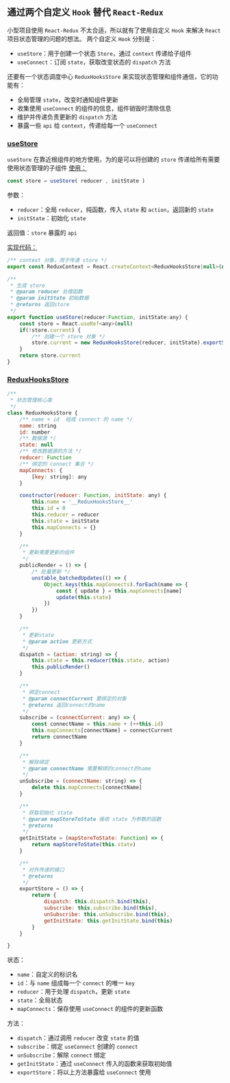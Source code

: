 ## 通过两个自定义 `Hook` 替代 `React-Redux`
小型项目使用 `React-Redux` 不太合适，所以就有了使用自定义 `Hook` 来解决 `React` 项目状态管理的问题的想法。
两个自定义 `Hook` 分别是：
* `useStore`：用于创建一个状态 `Store`，通过 `context` 传递给子组件
* `useConnect`：订阅 `state`，获取改变状态的 `dispatch` 方法
  
还要有一个状态调度中心 `ReduxHooksStore` 来实现状态管理和组件通信，它的功能有：
* 全局管理 `state`，改变时通知组件更新
* 收集使用 `useConnect` 的组件的信息，组件销毁时清除信息
* 维护并传递负责更新的 `dispatch` 方法
* 暴露一些 `api` 给 `context`，传递给每一个 `useConnect`
  
### [useStore](src/hooks/useRedux.ts#L94)
`useStore` 在靠近根组件的地方使用，为的是可以将创建的 `store` 传递给所有需要使用状态管理的子组件
[使用：](src/App.tsx)

```js
const store = useStore( reducer , initState )
```
参数：
* `reducer`：全局 `reducer`，纯函数，传入 `state` 和 `action`，返回新的 `state`
* `initState`：初始化 `state`

返回值：`store` 暴露的 `api`

[实现代码：](src/hooks/useRedux.ts#L94)
```js
/** context 对象，用于传递 store */
export const ReduxContext = React.createContext<ReduxHooksStore|null>(null)

/**
 * 生成 store
 * @param reducer 处理函数
 * @param initState 初始数据 
 * @returns 返回store
 */
export function useStore(reducer:Function, initState:any) {
    const store = React.useRef<any>(null)
    if(!store.current) {
        /** 创建一个 store 对象 */
        store.current = new ReduxHooksStore(reducer, initState).exportStore()
    }
    return store.current
}
```

### [ReduxHooksStore](src/hooks/useRedux.ts#L3)
```js
/**
 * 状态管理核心类
 */
class ReduxHooksStore {
    /** name + id  组成 connect 的 name */
    name: string
    id: number
    /** 数据源 */
    state: null
    /** 修改数据源的方法 */
    reducer: Function
    /** 绑定的 connect 集合 */
    mapConnects: {
        [key: string]: any
    }

    constructor(reducer: Function, initState: any) {
        this.name = '__ReduxHooksStore__'
        this.id = 0
        this.reducer = reducer
        this.state = initState
        this.mapConnects = {}
    }

    /**
     * 更新需要更新的组件
     */
    publicRender = () => {
        /* 批量更新 */
        unstable_batchedUpdates(() => {
            Object.keys(this.mapConnects).forEach(name => {
                const { update } = this.mapConnects[name]
                update(this.state)
            })
        })
    }

    /**
     * 更新state
     * @param action 更新方式
     */
    dispatch = (action: string) => {
        this.state = this.reducer(this.state, action)
        this.publicRender()
    }

    /**
     * 绑定connect
     * @param connectCurrent 要绑定的对象
     * @returns 返回connect的name
     */
    subscribe = (connectCurrent: any) => {
        const connectName = this.name + (++this.id)
        this.mapConnects[connectName] = connectCurrent
        return connectName
    }

    /**
     * 解除绑定
     * @param connectName 需要解绑的connect的name
     */
    unSubscribe = (connectName: string) => {
        delete this.mapConnects[connectName]
    }

    /**
     * 获取初始化 state
     * @param mapStoreToState 接收 state 为参数的函数
     * @returns 
     */
    getInitState = (mapStoreToState: Function) => {
        return mapStoreToState(this.state)
    }

    /**
     * 对外传递的接口
     * @returns 
     */
    exportStore = () => {
        return {
            dispatch: this.dispatch.bind(this),
            subscribe: this.subscribe.bind(this),
            unSubscribe: this.unSubscribe.bind(this),
            getInitState: this.getInitState.bind(this)
        }
    }

}
```

状态：
* `name`：自定义的标识名
* `id`：与 `name` 组成每一个 `connect` 的唯一 `key`
* `reducer`：用于处理 `dispatch`，更新 `state`
* `state`：全局状态
* `mapConnects`：保存使用 `useConnect` 的组件的更新函数
  
方法：
* `dispatch`：通过调用 `reducer` 改变 `state` 的值
* `subscribe`：绑定 `useConnect` 创建的 `connect`
* `unSubscribe`：解除 `connect` 绑定
* `getInitState`：通过 `useConnect` 传入的函数来获取初始值
* `exportStore`：将以上方法暴露给 `useConnect` 使用

